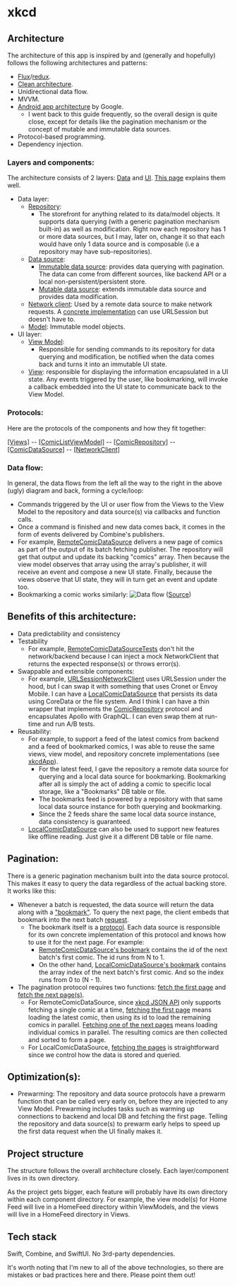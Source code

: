 # xkcd

## Architecture
The architecture of this app is inspired by and (generally and hopefully) follows the following architectures and patterns:
- [Flux](https://code-cartoons.com/articles/a-cartoon-guide-to-flux/)/[redux](https://code-cartoons.com/articles/a-cartoon-intro-to-redux/).
- [Clean architecture](https://blog.cleancoder.com/uncle-bob/2012/08/13/the-clean-architecture.html).
- Unidirectional data flow.
- MVVM.
- [Android app architecture](https://developer.android.com/topic/architecture/ui-layer) by Google.
  - I went back to this guide frequently, so the overall design is quite close, except for details like the pagination mechanism or the concept of mutable and immutable data sources.
- Protocol-based programming.
- Dependency injection.

### Layers and components: 
The architecture consists of 2 layers: [Data](Source/Data/) and [UI](Source/UI/). [This page](https://developer.android.com/topic/architecture#recommended-app-arch) explains them well.
- Data layer:
  - [Repository](Source/Data/Repositories/):
    - The storefront for anything related to its data/model objects. It supports data querying (with a generic pagination mechanism built-in) as well as modification. Right now each repository has 1 or more data sources, but I may, later on, change it so that each would have only 1 data source and is composable (i.e a repository may have sub-repositories).
  - [Data source](Source/Data/DataSources/):
    - [Immutable data source](https://github.com/nguyenhuy/xkcd/blob/98c2f0b475f1efea290e60c7cc9e7b926130335a/Source/Data/DataSources/ComicDataSource.swift#L35): provides data querying with pagination. The data can come from different sources, like backend API or a local non-persistent/persistent store.
    - [Mutable data source](https://github.com/nguyenhuy/xkcd/blob/98c2f0b475f1efea290e60c7cc9e7b926130335a/Source/Data/DataSources/ComicDataSource.swift#L60): extends immutable data source and provides data modification.
  - [Network client](Source/Data/Networking/NetworkClient.swift): Used by a remote data source to make network requests. A [concrete implementation](Source/Data/Networking/URLSessionNetworkClient.swift) can use URLSession but doesn't have to.
  - [Model](Source/Data/Model/): Immutable model objects.
- UI layer:
  - [View Model](Source/UI/ViewModels/):
    - Responsible for sending commands to its repository for data querying and modification, be notified when the data comes back and turns it into an immutable UI state.
  - [View](Source/UI/Views/): responsible for displaying the information encapsulated in a UI state. Any events triggered by the user, like bookmarking, will invoke a callback embedded into the UI state to communicate back to the View Model.

### Protocols:
Here are the protocols of the components and how they fit together:

[[Views]](Source/UI/Views/) -- [[ComicListViewModel]](Source/UI/ViewModels/ComicListViewModel.swift) -- [[ComicRepository]](Source/Data/Repositories/ComicRepository.swift) -- [[ComicDataSource]](Source/Data/DataSources/ComicDataSource.swift) -- [[NetworkClient]](Source/Data/Networking/NetworkClient.swift)

### Data flow:
In general, the data flows from the left all the way to the right in the above (ugly) diagram and back, forming a cycle/loop:
- Commands triggered by the UI or user flow from the Views to the View Model to the repository and data source(s) via callbacks and function calls.
- Once a command is finished and new data comes back, it comes in the form of events delivered by Combine's publishers.
- For example, [RemoteComicDataSource](Source/Data/DataSources/RemoteComicDataSource.swift) delivers a new page of comics as part of the output of its batch fetching publisher. The repository will get that output and update its backing "comics" array. Then because the view model observes that array using the array's publisher, it will receive an event and compose a new UI state. Finally, because the views observe that UI state, they will in turn get an event and update too.
- Bookmarking a comic works similarly:
![Data flow](https://developer.android.com/topic/libraries/architecture/images/mad-arch-ui-udf-in-action.png)
([Source](https://developer.android.com/topic/architecture/ui-layer#state-holders))

## Benefits of this architecture:
- Data predictability and consistency
- Testability
  - For example, [RemoteComicDataSourceTests](UnitTests/Data/DataSources/RemoteComicDataSourceTests.swift) don't hit the network/backend because I can inject a mock NetworkClient that returns the expected response(s) or throws error(s).
- Swappable and extensible components:
  - For example, [URLSessionNetworkClient](Source/Data/Networking/URLSessionNetworkClient.swift) uses URLSession under the hood, but I can swap it with something that uses Cronet or Envoy Mobile. I can have a [LocalComicDataSource](Source/Data/DataSources/LocalComicDataSource.swift) that persists its data using CoreData or the file system. And I think I can have a thin wrapper that implements the [ComicRepository](Source/Data/Repositories/ComicRepository.swift) protocol and encapsulates Apollo with GraphQL. I can even swap them at run-time and run A/B tests.
- Reusability:
  - For example, to support a feed of the latest comics from backend and a feed of bookmarked comics, I was able to reuse the same views, view model, and repository concrete implementations (see [xkcdApp](Source/xkcdApp.swift)).
    - For the latest feed, I gave the repository a remote data source for querying and a local data source for bookmarking. Bookmarking after all is simply the act of adding a comic to specific local storage, like a "Bookmarks" DB table or file.
    - The bookmarks feed is powered by a repository with that same local data source instance for both querying and bookmarking.
    - Since the 2 feeds share the same local data source instance, data consistency is guaranteed.
  - [LocalComicDataSource](Source/Data/DataSources/LocalComicDataSource.swift) can also be used to support new features like offline reading. Just give it a different DB table or file name.

## Pagination:
There is a generic pagination mechanism built into the data source protocol. This makes it easy to query the data regardless of the actual backing store. It works like this:
- Whenever a batch is requested, the data source will return the data along with a ["bookmark"](https://github.com/nguyenhuy/xkcd/blob/98c2f0b475f1efea290e60c7cc9e7b926130335a/Source/Data/DataSources/ComicDataSource.swift#L31). To query the next page, the client embeds that bookmark into the next batch [request](https://github.com/nguyenhuy/xkcd/blob/98c2f0b475f1efea290e60c7cc9e7b926130335a/Source/Data/DataSources/ComicDataSource.swift#L17).
  - The bookmark itself is a [protocol](https://github.com/nguyenhuy/xkcd/blob/98c2f0b475f1efea290e60c7cc9e7b926130335a/Source/Data/DataSources/ComicDataSource.swift#L11). Each data source is responsible for its own concrete implementation of this protocol and knows how to use it for the next page. For example:
    - [RemoteComicDataSource's bookmark](https://github.com/nguyenhuy/xkcd/blob/98c2f0b475f1efea290e60c7cc9e7b926130335a/Source/Data/DataSources/RemoteComicDataSource.swift#L11) contains the id of the next batch's first comic. The id runs from N to 1.
    - On the other hand, [LocalComicDataSource's bookmark](https://github.com/nguyenhuy/xkcd/blob/98c2f0b475f1efea290e60c7cc9e7b926130335a/Source/Data/DataSources/LocalComicDataSource.swift#L11) contains the array index of the next batch's first comic. And so the index runs from 0 to (N - 1).
- The pagination protocol requires two functions: [fetch the first page](https://github.com/nguyenhuy/xkcd/blob/98c2f0b475f1efea290e60c7cc9e7b926130335a/Source/Data/DataSources/ComicDataSource.swift#L44) and [fetch the next page(s)](https://github.com/nguyenhuy/xkcd/blob/98c2f0b475f1efea290e60c7cc9e7b926130335a/Source/Data/DataSources/ComicDataSource.swift#L49).
  - For RemoteComicDataSource, since [xkcd JSON API](https://xkcd.com/json.html) only supports fetching a single comic at a time, [fetching the first page](https://github.com/nguyenhuy/xkcd/blob/98c2f0b475f1efea290e60c7cc9e7b926130335a/Source/Data/DataSources/RemoteComicDataSource.swift#L66) means loading the latest comic, then using its id to load the remaining comics in parallel. [Fetching one of the next pages](https://github.com/nguyenhuy/xkcd/blob/98c2f0b475f1efea290e60c7cc9e7b926130335a/Source/Data/DataSources/RemoteComicDataSource.swift#L90) means loading individual comics in parallel. The resulting comics are then collected and sorted to form a page.
  - For LocalComicDataSource, [fetching the pages](https://github.com/nguyenhuy/xkcd/blob/98c2f0b475f1efea290e60c7cc9e7b926130335a/Source/Data/DataSources/LocalComicDataSource.swift#L39) is straightforward since we control how the data is stored and queried.

## Optimization(s):
- Prewarming: The repository and data source protocols have a prewarm function that can be called very early on, before they are injected to any View Model. Prewarming includes tasks such as warming up connections to backend and local DB and fetching the first page. Telling the repository and data source(s) to prewarm early helps to speed up the first data request when the UI finally makes it.

## Project structure
The structure follows the overall architecture closely. Each layer/component lives in its own directory. 

As the project gets bigger, each feature will probably have its own directory within each component directory. For example, the view model(s) for Home Feed will live in a HomeFeed directory within ViewModels, and the views will live in a HomeFeed directory in Views.

## Tech stack
Swift, Combine, and SwiftUI. No 3rd-party dependencies.

It's worth noting that I'm new to all of the above technologies, so there are mistakes or bad practices here and there. Please point them out!
